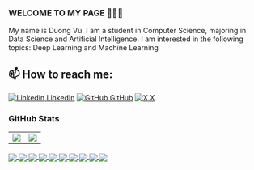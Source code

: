 ### WELCOME TO MY PAGE 👋👋👋
My name is Duong Vu. I am a student in Computer Science, majoring in Data Science and Artificial Intelligence. I am interested in the following topics: Deep Learning and Machine Learning<br>
## 📫 How to reach me: 

[![Linkedin](https://i.stack.imgur.com/gVE0j.png) LinkedIn](https://www.linkedin.com/in/cong-tuan-duong-vu-551329232/) [![GitHub](https://i.stack.imgur.com/tskMh.png) GitHub](https://github.com/vucongtuanduong) [![X](https://cdn.dribbble.com/users/4628/screenshots/1393227/media/cb7895de7ff9a843dbc7ff4e2ccac63b.png?compress=1&resize=14x14) X](https://twitter.com/duongvct2004).


<!--
![Duong's github stats](https://github-readme-stats-git-masterrstaa-rickstaa.vercel.app/api?username=vucongtuanduong&show_icons=true&theme=tokyonight&hide=contribs,prs,issues)
!-->
### GitHub Stats

<table class="center" style="width:100%;">
  <tr>
    <td align="center">
  <img align="center" src="https://github-readme-stats.vercel.app/api?username=vucongtuanduong&count_private=true&show_icons=true&theme=onedark&hide_border=true" />
    </td>
    <td align="center">
  <img align="center" src="https://github-readme-stats.vercel.app/api/top-langs/?username=vucongtuanduong&langs_count=10&layout=compact&theme=onedark&hide_border=true" />
</td>
  </tr>
</table>
<a href="https://github.com/vucongtuanduong/heart-disease-prediction-mlops">
  <!-- Change the `github-readme-stats.anuraghazra1.vercel.app` to `github-readme-stats.vercel.app`  -->
  <img align="center" src="https://github-readme-stats.anuraghazra1.vercel.app/api/pin/?username=vucongtuanduong&repo=heart-disease-prediction-mlops&theme=radical" />
</a>    
<a href="https://github.com/vucongtuanduong/cpp-codeptit">
  <!-- Change the `github-readme-stats.anuraghazra1.vercel.app` to `github-readme-stats.vercel.app`  -->
  <img align="center" src="https://github-readme-stats.anuraghazra1.vercel.app/api/pin/?username=vucongtuanduong&repo=cpp-codeptit&theme=radical" />
</a>    
<a href="https://github.com/vucongtuanduong/dsa-codeptit">
  <!-- Change the `github-readme-stats.anuraghazra1.vercel.app` to `github-readme-stats.vercel.app`  -->
  <img align="center" src="https://github-readme-stats.anuraghazra1.vercel.app/api/pin/?username=vucongtuanduong&repo=dsa-codeptit&theme=radical" />
</a> 
<a href="https://github.com/vucongtuanduong/discrete-math1">
  <!-- Change the `github-readme-stats.anuraghazra1.vercel.app` to `github-readme-stats.vercel.app`  -->
  <img align="center" src="https://github-readme-stats.anuraghazra1.vercel.app/api/pin/?username=vucongtuanduong&repo=discrete-math1&theme=cobalt" />
</a>
<a href="https://github.com/vucongtuanduong/deeplearning-specialization-coursera">
  <!-- Change the `github-readme-stats.anuraghazra1.vercel.app` to `github-readme-stats.vercel.app`  -->
  <img align="center" src="https://github-readme-stats.anuraghazra1.vercel.app/api/pin/?username=vucongtuanduong&repo=deeplearning-specialization-coursera&theme=merko" />
</a>  

<a href="https://github.com/vucongtuanduong/tensorflow-pro-cert-coursera">
  <!-- Change the `github-readme-stats.anuraghazra1.vercel.app` to `github-readme-stats.vercel.app`  -->
  <img align="center" src="https://github-readme-stats.anuraghazra1.vercel.app/api/pin/?username=vucongtuanduong&repo=tensorflow-pro-cert-coursera&theme=gruvbox" />
</a>
<a href="https://github.com/vucongtuanduong/meta-backend">
  <!-- Change the `github-readme-stats.anuraghazra1.vercel.app` to `github-readme-stats.vercel.app`  -->
  <img align="center" src="https://github-readme-stats.anuraghazra1.vercel.app/api/pin/?username=vucongtuanduong&repo=meta-backend&theme=onedark" />
</a>
<a href="https://github.com/vucongtuanduong/applied_algo">
  <!-- Change the `github-readme-stats.anuraghazra1.vercel.app` to `github-readme-stats.vercel.app`  -->
  <img align="center" src="https://github-readme-stats.anuraghazra1.vercel.app/api/pin/?username=vucongtuanduong&repo=applied_algo&theme=synthwave" />
</a>

<a href="https://github.com/vucongtuanduong/Double-Agent-Tetris">
  <!-- Change the `github-readme-stats.anuraghazra1.vercel.app` to `github-readme-stats.vercel.app`  -->
  <img align="center" src="https://github-readme-stats.anuraghazra1.vercel.app/api/pin/?username=vucongtuanduong&repo=Double-Agent-Tetris&theme=dark" />
</a>


<a href="https://github.com/vucongtuanduong/THCS2-PTIT">
  <!-- Change the `github-readme-stats.anuraghazra1.vercel.app` to `github-readme-stats.vercel.app`  -->
  <img align="center" src="https://github-readme-stats.anuraghazra1.vercel.app/api/pin/?username=vucongtuanduong&repo=THCS2-PTIT&theme=onedark" />
</a>


